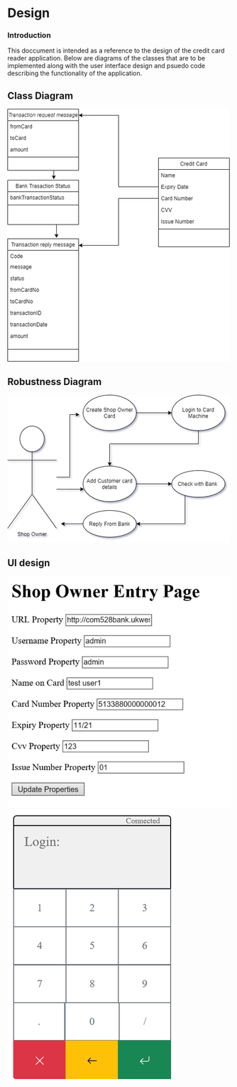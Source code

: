 # Design
### Introduction
This doccument is intended as a reference to the design of the credit card reader application. Below are diagrams of the classes that are to be implemented along with the user interface design and psuedo code describing the functionality of the application.

## Class Diagram
![Class Diagram](UML_Diagram.png)
## Robustness Diagram
![Robustness Diagram](Robustness_Diagram.png)
## UI design
![Shop Owner Login](Shop_Owner_Entry_Page.png)
![Card Machine](Card_Machine.png)
